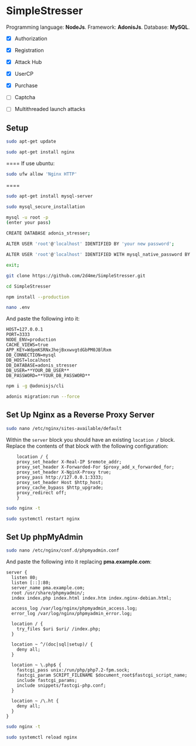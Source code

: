 # SimpleStresser
Programming language: **NodeJs**.
Framework: **AdonisJs**.
Database: **MySQL**.


- [x] Authorization
- [x] Registration
- [x] Attack Hub
- [x] UserCP
- [x] Purchase
- [ ] Captcha
- [ ] Multithreaded launch attacks


## Setup

```bash
sudo apt-get update

sudo apt-get install nginx
```
====
If use ubuntu:
```bash
sudo ufw allow 'Nginx HTTP'
```
====

```bash
sudo apt-get install mysql-server

sudo mysql_secure_installation

mysql -u root -p
(enter your pass)

CREATE DATABASE adonis_stresser;

ALTER USER 'root'@'localhost' IDENTIFIED BY 'your new password'; 

ALTER USER 'root'@'localhost' IDENTIFIED WITH mysql_native_password BY 'your new password';

exit;

git clone https://github.com/2d4me/SimpleStresser.git

cd SimpleStresser

npm install --production

nano .env
```
And paste the following into it:

```
HOST=127.0.0.1
PORT=3333
NODE_ENV=production
CACHE_VIEWS=true
APP_KEY=WdpmKSRNxJhejBxxwvgtdGbPM0JBlRxm
DB_CONNECTION=mysql
DB_HOST=localhost
DB_DATABASE=adonis_stresser
DB_USER=**YOUR_DB_USER**
DB_PASSWORD=**YOUR_DB_PASSWORD**
```

```bash
npm i -g @adonisjs/cli

adonis migration:run --force
```
## Set Up Nginx as a Reverse Proxy Server

```bash
sudo nano /etc/nginx/sites-available/default
```
Within the `server` block you should have an existing `location /` block. Replace the contents of that block with the following configuration:

```
    location / {
    proxy_set_header X-Real-IP $remote_addr;
    proxy_set_header X-Forwarded-For $proxy_add_x_forwarded_for;
    proxy_set_header X-NginX-Proxy true;
    proxy_pass http://127.0.0.1:3333;
    proxy_set_header Host $http_host;
    proxy_cache_bypass $http_upgrade;
    proxy_redirect off;
    }
```

```bash
sudo nginx -t

sudo systemctl restart nginx
```
## Set Up phpMyAdmin
```bash
sudo nano /etc/nginx/conf.d/phpmyadmin.conf
```

And paste the following into it replacing **pma.example.com**:

```
server {
  listen 80;
  listen [::]:80;
  server_name pma.example.com;
  root /usr/share/phpmyadmin/;
  index index.php index.html index.htm index.nginx-debian.html;

  access_log /var/log/nginx/phpmyadmin_access.log;
  error_log /var/log/nginx/phpmyadmin_error.log;

  location / {
    try_files $uri $uri/ /index.php;
  }

  location ~ ^/(doc|sql|setup)/ {
    deny all;
  }

  location ~ \.php$ {
    fastcgi_pass unix:/run/php/php7.2-fpm.sock;
    fastcgi_param SCRIPT_FILENAME $document_root$fastcgi_script_name;
    include fastcgi_params;
    include snippets/fastcgi-php.conf;
  }

  location ~ /\.ht {
    deny all;
  }
}
```

```bash
sudo nginx -t

sudo systemctl reload nginx
```
